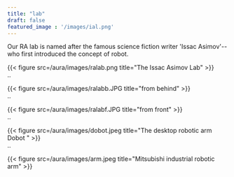 ```yaml
---
title: "lab"
draft: false
featured_image : '/images/ial.png'
---
```


Our RA lab is named after the famous science fiction writer 'Issac Asimov'-- who first introduced the concept of robot.

{{< figure src=/aura/images/ralab.png title="The Issac Asimov Lab" >}}  
..  

{{< figure src=/aura/images/ralabb.JPG title="from behind" >}}  
..  

{{< figure src=/aura/images/ralabf.JPG title="from front" >}}  
.. 

{{< figure src=/aura/images/dobot.jpeg title="The desktop robotic arm Dobot " >}}  
.. 

{{< figure src=/aura/images/arm.jpeg title="Mitsubishi industrial robotic arm" >}}
